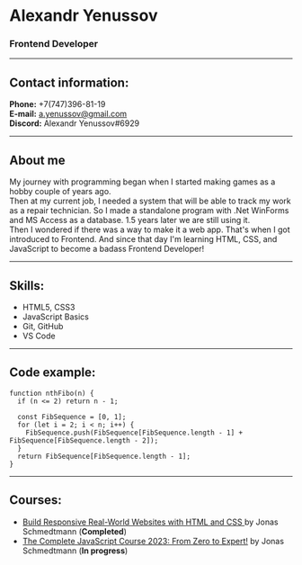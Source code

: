 # Alexandr Yenussov

### Frontend Developer

---

## Contact information:

**Phone:** +7(747)396-81-19<br>
**E-mail:** a.yenussov@gmail.com<br>
**Discord:** Alexandr Yenussov#6929<br>

---

## About me

My journey with programming began when I started making games as a hobby couple of years ago.<br>
Then at my current job, I needed a system that will be able to track my work as a repair technician.
So I made a standalone program with .Net WinForms and MS Access as a database. 1.5 years later we are still using it.<br>
Then I wondered if there was a way to make it a web app. That's when I got introduced to Frontend. And since that day I'm learning HTML, CSS, and JavaScript to become a badass Frontend Developer!

---

## Skills:

- HTML5, CSS3
- JavaScript Basics
- Git, GitHub
- VS Code

---

## Code example:

```
function nthFibo(n) {
  if (n <= 2) return n - 1;

  const FibSequence = [0, 1];
  for (let i = 2; i < n; i++) {
    FibSequence.push(FibSequence[FibSequence.length - 1] + FibSequence[FibSequence.length - 2]);
  }
  return FibSequence[FibSequence.length - 1];
}
```

---

## Courses:

- [Build Responsive Real-World Websites with HTML and CSS ](https://www.udemy.com/course/design-and-develop-a-killer-website-with-html5-and-css3/) by Jonas Schmedtmann (**Completed**)
- [The Complete JavaScript Course 2023: From Zero to Expert!](https://www.udemy.com/course/the-complete-javascript-course/) by Jonas Schmedtmann (**In progress**)
